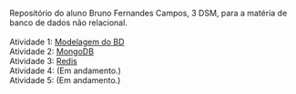 Repositório do aluno Bruno Fernandes Campos, 3 DSM, para a matéria de banco de dados não relacional.
<br></br>
Atividade 1: [Modelagem do BD](https://github.com/BrunoFerCam/BancodeDados-3sem/tree/main/Atividade%201)</br>
Atividade 2: [MongoDB](https://github.com/BrunoFerCam/BancodeDados-3sem/tree/main/Atividade%202)</br>
Atividade 3: [Redis](https://github.com/BrunoFerCam/BancodeDados-3sem/tree/main/Atividade%203)</br>
Atividade 4: (Em andamento.)</br>
Atividade 5: (Em andamento.)</br>

